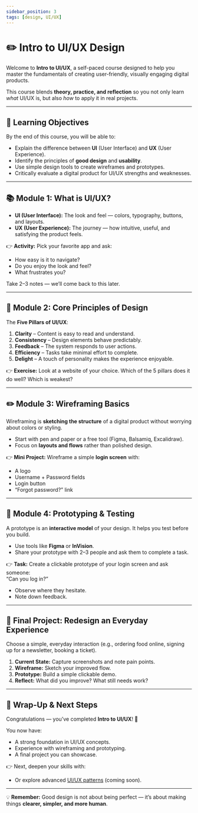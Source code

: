 ```yaml
---
sidebar_position: 3
tags: [design, UI/UX]
---
```


# ✏️ Intro to UI/UX Design

Welcome to **Intro to UI/UX**, a self-paced course designed to help you master the fundamentals of creating user-friendly, visually engaging digital products.

This course blends **theory, practice, and reflection** so you not only learn _what_ UI/UX is, but also _how_ to apply it in real projects.

---

## 🎯 Learning Objectives

By the end of this course, you will be able to:

- Explain the difference between **UI** (User Interface) and **UX** (User Experience).
- Identify the principles of **good design** and **usability**.
- Use simple design tools to create wireframes and prototypes.
- Critically evaluate a digital product for UI/UX strengths and weaknesses.

---

## 📚 Module 1: What is UI/UX?

- **UI (User Interface):** The look and feel — colors, typography, buttons, and layouts.
- **UX (User Experience):** The journey — how intuitive, useful, and satisfying the product feels.

👉 **Activity:** Pick your favorite app and ask:

- How easy is it to navigate?
- Do you enjoy the look and feel?
- What frustrates you?

Take 2–3 notes — we’ll come back to this later.

---

## 🧩 Module 2: Core Principles of Design

The **Five Pillars of UI/UX**:

1. **Clarity** – Content is easy to read and understand.
2. **Consistency** – Design elements behave predictably.
3. **Feedback** – The system responds to user actions.
4. **Efficiency** – Tasks take minimal effort to complete.
5. **Delight** – A touch of personality makes the experience enjoyable.

👉 **Exercise:** Look at a website of your choice. Which of the 5 pillars does it do well? Which is weakest?

---

## ✏️ Module 3: Wireframing Basics

Wireframing is **sketching the structure** of a digital product without worrying about colors or styling.

- Start with pen and paper or a free tool (Figma, Balsamiq, Excalidraw).
- Focus on **layouts and flows** rather than polished design.

👉 **Mini Project:** Wireframe a simple **login screen** with:

- A logo
- Username + Password fields
- Login button
- “Forgot password?” link

---

## 🧪 Module 4: Prototyping & Testing

A prototype is an **interactive model** of your design. It helps you test before you build.

- Use tools like **Figma** or **InVision**.
- Share your prototype with 2–3 people and ask them to complete a task.

👉 **Task:** Create a clickable prototype of your login screen and ask someone:  
“Can you log in?”

- Observe where they hesitate.
- Note down feedback.

---

## 🌟 Final Project: Redesign an Everyday Experience

Choose a simple, everyday interaction (e.g., ordering food online, signing up for a newsletter, booking a ticket).

1. **Current State:** Capture screenshots and note pain points.
2. **Wireframe:** Sketch your improved flow.
3. **Prototype:** Build a simple clickable demo.
4. **Reflect:** What did you improve? What still needs work?

---

## 📝 Wrap-Up & Next Steps

Congratulations — you’ve completed **Intro to UI/UX**! 🎉

You now have:

- A strong foundation in UI/UX concepts.
- Experience with wireframing and prototyping.
- A final project you can showcase.

👉 Next, deepen your skills with:

<!-- - [Web Dev 101](/courses/web-dev-101) to bring designs to life. -->

- Or explore advanced [UI/UX patterns](#) (coming soon).

---

💡 **Remember:** Good design is not about being perfect — it’s about making things **clearer, simpler, and more human**.
